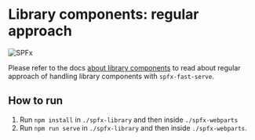 # Library components: regular approach

![SPFx](https://img.shields.io/badge/SPFx-1.18.2-green.svg)

Please refer to the docs [about library components](../../docs/LibraryComponents.md) to read about regular approach of handling library components with `spfx-fast-serve`.

## How to run

1. Run `npm install` in `./spfx-library` and then inside `./spfx-webparts`
2. Run `npm run serve` in `./spfx-library` and then inside `./spfx-webparts`.

